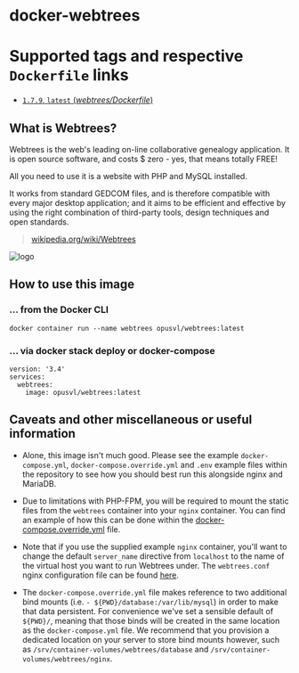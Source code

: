 # docker-webtrees

# Supported tags and respective `Dockerfile` links

- [`1.7.9`, `latest` (*webtrees/Dockerfile*)](https://github.com/OpusVL/docker-compose-recipes/blob/master/docker-webtrees/webtrees/Dockerfile)

## What is Webtrees?

Webtrees is the web's leading on-line collaborative genealogy application. It is open source software, and costs $ zero - yes, that means totally FREE!

All you need to use it is a website with PHP and MySQL installed.

It works from standard GEDCOM files, and is therefore compatible with every  major desktop application; and it aims to be efficient and effective by using the right combination of third-party tools, design techniques and open standards.


> [wikipedia.org/wiki/Webtrees](https://en.wikipedia.org/wiki/Webtrees)

![logo](https://wiki.webtrees.net/en/w/skins/webtrees-135x135.png)

## How to use this image

### ... from the Docker CLI
`docker container run --name webtrees opusvl/webtrees:latest`

### ... via docker stack deploy or docker-compose
```
version: '3.4'
services:
  webtrees:
    image: opusvl/webtrees:latest
```
## Caveats and other miscellaneous or useful information

- Alone, this image isn't much good. Please see the example `docker-compose.yml`, `docker-compose.override.yml` and `.env` example files within the repository to see how you should best run this alongside nginx and MariaDB.

- Due to limitations with PHP-FPM, you will be required to mount the static files from the `webtrees` container into your `nginx` container. You can find an example of how this can be done within the [docker-compose.override.yml](https://github.com/OpusVL/docker-compose-recipes/blob/master/docker-webtrees/docker-compose.override.yml) file.

- Note that if you use the supplied example `nginx` container, you'll want to change the default `server_name` directive from `localhost` to the name of the virtual host you want to run Webtrees under. The `webtrees.conf` nginx configuration file can be found [here](https://github.com/OpusVL/docker-compose-recipes/blob/master/docker-webtrees/nginx/webtrees.conf).

- The `docker-compose.override.yml` file makes reference to two additional bind mounts (i.e. `- ${PWD}/database:/var/lib/mysql`) in order to make that data persistent. For convenience we've set a sensible default of `${PWD}/`, meaning that those binds will be created in the same location as the `docker-compose.yml` file. We recommend that you provision a dedicated location on your server to store bind mounts however, such as `/srv/container-volumes/webtrees/database` and `/srv/container-volumes/webtrees/nginx`.
